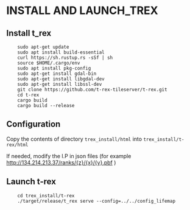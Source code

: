 # INSTALL AND LAUNCH_TREX

## Install t_rex

        sudo apt-get update
        sudo apt install build-essential
        curl https://sh.rustup.rs -sSf | sh
        source $HOME/.cargo/env
        sudo apt install pkg-config
        sudo apt-get install gdal-bin 
        sudo apt-get install libgdal-dev
        sudo apt-get install libssl-dev
        git clone https://github.com/t-rex-tileserver/t-rex.git
        cd t-rex
        cargo build
        cargo build --release

## Configuration

Copy the contents of  directory `trex_install/html` into  `trex_install/t-rex/html`

If needed, modify the I.P in json files (for example http://134.214.213.37/ranks/{z}/{x}/{y}.pbf )

## Launch t-rex

        cd trex_install/t-rex
        ./target/release/t_rex serve --config=../../config_lifemap
